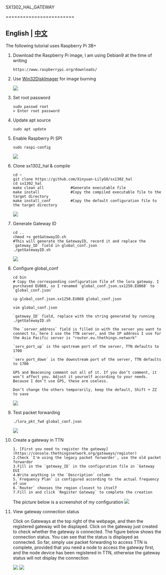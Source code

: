 SX1302_HAL_GATEWAY

========================

## **English | [中文](docs/README.MD)**

The following tutorial uses Raspberry Pi 3B+


1. Download the Raspberry Pi image, I am using Debian9 at the time of writing
    ```
    https://www.raspberrypi.org/downloads/
    ```

2. Use [Win32DiskImager](https://win32diskimager.org/) for image burning
    
    ![](IMAGE/3.jpg)


3. Set root password
    ```
    sudo passwd root
    > Enter root password
    ```

4. Update apt source
    ```
    sudo apt update
    ```

5. Enable Raspberry Pi SPI
    ```
    sudo raspi-config
    ```

    ![](IMAGE/spi.gif)

6. Clone sx1302_hal & compile
    ```
    cd ~
    git clone https://github.com/Xinyuan-LilyGO/sx1302_hal
    cd sx1302_hal
    make clean all            #Generate executable file
    make install              #Copy the compiled executable file to the target directory
    make install_conf         #Copy the default configuration file to the target directory
    ```
    ![](IMAGE/build.gif)

7. Generate Gateway ID
    ```
    cd ..
    chmod +x getGatewayID.sh
    #This will generate the GatewayID, record it and replace the `gateway_ID` field in global_conf.json
    ./getGatewayID.sh         
    ```
    ![](IMAGE/id.gif)

8.  Configure global_conf

    ```
    cd bin
    # Copy the corresponding configuration file of the lora gateway. I purchased EU868, so I renamed `global_conf.json.sx1250.EU868` to `global_conf.json`

    cp global_conf.json.sx1250.EU868 global_conf.json   
       
    vim global_conf.json 

    `gateway_ID` field, replace with the string generated by running ./getGatewayID.sh

    The `server_address` field is filled in with the server you want to connect to, here I use the TTN server, and the IP address I use for the Asia Pacific server is "router.eu.thethings.network"

    `serv_port_up` is the upstream port of the server, TTN defaults to 1700

    `serv_port_down` is the downstream port of the server, TTN defaults to 1700

    GPS and Beaconing comment out all of it. If you don’t comment, it won’t affect you. Adjust it yourself according to your needs. Because I don’t use GPS, these are useless.

    Don’t change the others temporarily, keep the default, Shift + ZZ to save
    ```

    ![](IMAGE/config.gif)

9.  Test packet forwarding
    ```
    ./lora_pkt_fwd global_conf.json
    ```
    ![](IMAGE/pack.gif)


10. Create a gateway in TTN
    ```
    1. [First you need to register the gateway](https://console.thethingsnetwork.org/gateways/register)
    2.Check `I'm using the legacy packet forwarder`, use the old packet forwarder
    3.Fill in the `gateway_ID` in the configuration file in `Gateway EUI`
    4.Write anything in the `Description` column
    5.`Frequency Plan` is configured according to the actual frequency of use
    6.`Router` chooses the region closest to itself
    7.Fill in and click `Register Gateway` to complete the creation
    ```

    The picture below is a screenshot of my configuration
    ![](IMAGE/1.jpg)


11. View gateway connection status

    Click on Gateways at the top right of the webpage, and then the registered gateway will be displayed. Click on the gateway just created to check whether the gateway is connected. The figure below shows the connection status. You can see that the status is displayed as connected. So far, simply use packet forwarding to access TTN is complete, provided that you need a node to access the gateway first, and the node device has been registered in TTN, otherwise the gateway status will not display the connection

    ![](IMAGE/2.jpg)
    ![](IMAGE/lorapkt.gif)







